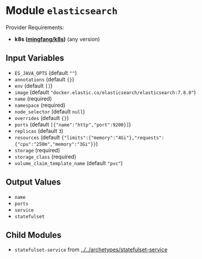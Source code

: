 
# Module `elasticsearch`

Provider Requirements:
* **k8s ([mingfang/k8s](https://registry.terraform.io/providers/mingfang/k8s/latest))** (any version)

## Input Variables
* `ES_JAVA_OPTS` (default `""`)
* `annotations` (default `{}`)
* `env` (default `[]`)
* `image` (default `"docker.elastic.co/elasticsearch/elasticsearch:7.8.0"`)
* `name` (required)
* `namespace` (required)
* `node_selector` (default `null`)
* `overrides` (default `{}`)
* `ports` (default `[{"name":"http","port":9200}]`)
* `replicas` (default `3`)
* `resources` (default `{"limits":{"memory":"4Gi"},"requests":{"cpu":"250m","memory":"3Gi"}}`)
* `storage` (required)
* `storage_class` (required)
* `volume_claim_template_name` (default `"pvc"`)

## Output Values
* `name`
* `ports`
* `service`
* `statefulset`

## Child Modules
* `statefulset-service` from [../../archetypes/statefulset-service](../../archetypes/statefulset-service)

